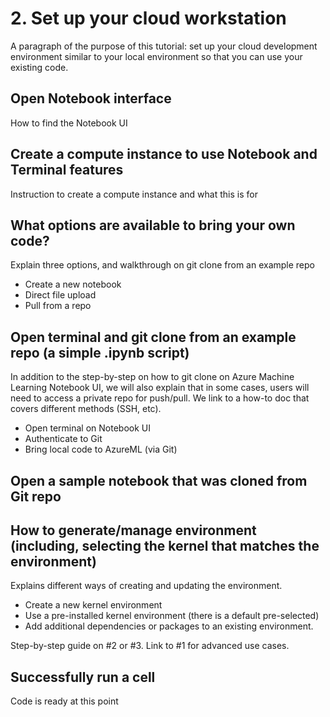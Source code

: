 # 2. Set up your cloud workstation 
A paragraph of the purpose of this tutorial: set up your cloud development environment similar to your local environment so that you can use your existing code.

## Open Notebook interface
How to find the Notebook UI

## Create a compute instance to use Notebook and Terminal features
Instruction to create a compute instance and what this is for

## What options are available to bring your own code?
Explain three options, and walkthrough on git clone from an example repo

- Create a new notebook
- Direct file upload
- Pull from a repo

## Open terminal and git clone from an example repo (a simple .ipynb script)
In addition to the step-by-step on how to git clone on Azure Machine Learning Notebook UI, we will also explain that in some cases, users will need to access a private repo for push/pull. We link to a how-to doc that covers different methods (SSH, etc). 
 
- Open terminal on Notebook UI
- Authenticate to Git
- Bring local code to AzureML (via Git)

## Open a sample notebook that was cloned from Git repo

## How to generate/manage environment (including, selecting the kernel that matches the environment)
Explains different ways of creating and updating the environment.

- Create a new kernel environment
- Use a pre-installed kernel environment (there is a default pre-selected)
- Add additional dependencies or packages to an existing environment. 

Step-by-step guide on #2 or #3. Link to #1 for advanced use cases.

## Successfully run a cell
Code is ready at this point
